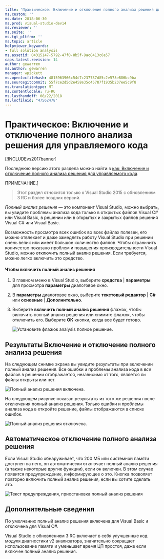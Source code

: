 ```yaml
---
title: 'Практическое: Включение и отключение полного анализа решения для управляемого кода | Документация Майкрософт'
ms.custom: ''
ms.date: 2018-06-30
ms.prod: visual-studio-dev14
ms.reviewer: ''
ms.suite: ''
ms.tgt_pltfrm: ''
ms.topic: article
helpviewer_keywords:
- full solution analysis
ms.assetid: 04315147-5792-47f0-8b5f-9ac8413c6a57
caps.latest.revision: 14
author: gewarren
ms.author: gewarren
manager: wpickett
ms.openlocfilehash: 4815963966c54d7c237737d85c2e573e886bc9ba
ms.sourcegitcommit: 55f7ce2d5d2e458e35c45787f1935b237ee5c9f8
ms.translationtype: MT
ms.contentlocale: ru-RU
ms.lasthandoff: 08/22/2018
ms.locfileid: "47562478"
---
```

# <a name="how-to-enable-and-disable-full-solution-analysis-for-managed-code"></a>Практическое: Включение и отключение полного анализа решения для управляемого кода
[!INCLUDE[vs2017banner](../includes/vs2017banner.md)]

Последнюю версию этого раздела можно найти в [как: Включение и отключение полного анализа решения для управляемого кода](https://docs.microsoft.com/visualstudio/code-quality/how-to-enable-and-disable-full-solution-analysis-for-managed-code).  
  
ПРИМЕЧАНИЕ.]
>  Этот раздел относится только к Visual Studio 2015 с обновлением 3 RC и более поздних версий.  
  
 *Полный анализ решения* — это компонент Visual Studio, можно выбрать, вы увидите проблемы анализа кода только в открытых файлов Visual C# или Visual Basic, в решении или в открытых и закрытых файлов решения Visual C# или Visual Basic.  
  
 Возможность просмотра всех ошибок во всех файлах полезен, его можно отвлекает и даже замедлять работу Visual Studio при решении очень велик или имеет большое количество файлов.  Чтобы ограничить количество показано проблем и повышения производительности Visual Studio, можно отключить полный анализ решения. Если требуется, можно легко включить это средство.  
  
#### <a name="to-toggle-full-solution-analysis"></a>Чтобы включить полный анализ решения  
  
1.  В главном меню в Visual Studio, выберите **средства** &#124; **параметры** для просмотра **параметры** диалоговое окно.  
  
2.  В **параметры** диалоговое окно, выберите **текстовый редактор** &#124; **C#** или **основные** &#124; **Дополнительно**.  
  
3.  Выберите **включить полный анализ решения** флажок, чтобы включить полный анализ решения или снимите флажок, чтобы отключить его. Выберите **ОК** кнопки, когда все будет готово.  
  
     ![Установите флажок analysis полное решение. ](../code-quality/media/fsa-toolsoptions.png "FSA_ToolsOptions")  
  
## <a name="results-of-enabling-and-disabling-full-solution-analysis"></a>Результаты Включение и отключение полного анализа решения  
 На следующем снимке экрана вы увидите результаты при включении полный анализ решения. Все ошибки и проблемы анализа кода в *все* файлов в решении отображается, независимо от того, является ли файлы открыты или нет.  
  
 ![Полный анализ решения включена. ](../code-quality/media/fsa-enabled.png "FSA_Enabled")  
  
 На следующем рисунке показан результаты из того же решения после отключения полный анализ решения. Только ошибки и проблемы анализа кода в откройте решение, файлы отображаются в списке ошибок.  
  
 ![Полный анализ решения отключена. ](../code-quality/media/fsa-disabled.png "FSA_Disabled")  
  
## <a name="automatically-disabling-full-solution-analysis"></a>Автоматическое отключение полного анализа решения  
 Если Visual Studio обнаруживает, что 200 МБ или системной памяти доступен на него, он автоматически отключает полный анализ решения (а также некоторые другие функции), если он включен. В этом случае появится предупреждение, информирующее о это. Кнопка позволяет повторно включить полный анализ решения, если вы хотите сделать это.  
  
 ![Текст предупреждения, приостановка полный анализ решения](../code-quality/media/fsa-alert.png "FSA_Alert")  
  
## <a name="additional-details"></a>Дополнительные сведения  
 По умолчанию полный анализ решения включена для Visual Basic и отключена для Visual C#.  
  
 Visual Studio с обновлением 3 RC включает в себя улучшенные код модуля диагностики v2 анализатора, значительно сокращает использование памяти и уменьшает время ЦП простоя, даже если включен полный анализ решения.



